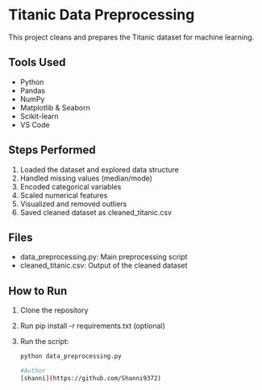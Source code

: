 # Titanic Data Preprocessing

This project cleans and prepares the Titanic dataset for machine learning.

## Tools Used

- Python
- Pandas
- NumPy
- Matplotlib & Seaborn
- Scikit-learn
- VS Code

## Steps Performed

1. Loaded the dataset and explored data structure
2. Handled missing values (median/mode)
3. Encoded categorical variables
4. Scaled numerical features
5. Visualized and removed outliers
6. Saved cleaned dataset as cleaned_titanic.csv

## Files

- data_preprocessing.py: Main preprocessing script
- cleaned_titanic.csv: Output of the cleaned dataset

## How to Run

1. Clone the repository
2. Run pip install -r requirements.txt (optional)
3. Run the script:

   ```bash
   python data_preprocessing.py

   #Author
   [shanni](https://github.com/Shanni9372)

   ```
